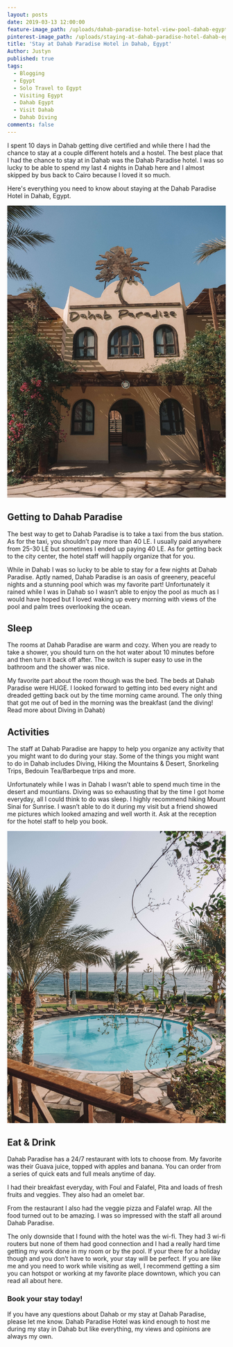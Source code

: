 ```yaml
---
layout: posts
date: 2019-03-13 12:00:00
feature-image_path: /uploads/dahab-paradise-hotel-view-pool-dahab-egypt.jpg
pinterest-image_path: /uploads/staying-at-dahab-paradise-hotel-dahab-egypt-pinterest-justynjen.png
title: 'Stay at Dahab Paradise Hotel in Dahab, Egypt'
Author: Justyn
published: true
tags:
  - Blogging
  - Egypt
  - Solo Travel to Egypt
  - Visiting Egypt
  - Dahab Egypt
  - Visit Dahab
  - Dahab Diving
comments: false
---
```


I spent 10 days in Dahab getting dive certified and while there I had the chance to stay at a couple different hotels and a hostel. The best place that I had the chance to stay at in Dahab was the Dahab Paradise hotel. I was so lucky to be able to spend my last 4 nights in Dahab here and I almost skipped by bus back to Cairo because I loved it so much.&nbsp;

Here's everything you need to know about staying at the Dahab Paradise Hotel in Dahab, Egypt.&nbsp;

![](/uploads/dahab-paradise-lobby-egypt.jpg)

## Getting to Dahab Paradise

The best way to get to Dahab Paradise is to take a taxi from the bus station. As for the taxi, you shouldn’t pay more than 40 LE. I usually paid anywhere from 25-30 LE but sometimes I ended up paying 40 LE. As for getting back to the city center, the hotel staff will happily organize that for you.

While in Dahab I was so lucky to be able to stay for a few nights at Dahab Paradise. Aptly named, Dahab Paradise is an oasis of greenery, peaceful nights and a stunning pool which was my favorite part! Unfortunately it rained while I was in Dahab so I wasn’t able to enjoy the pool as much as I would have hoped but I loved waking up every morning with views of the pool and palm trees overlooking the ocean.

## Sleep

The rooms at Dahab Paradise are warm and cozy. When you are ready to take a shower, you should turn on the hot water about 10 minutes before and then turn it back off after. The switch is super easy to use in the bathroom and the shower was nice.

My favorite part about the room though was the bed. The beds at Dahab Paradise were HUGE. I looked forward to getting into bed every night and dreaded getting back out by the time morning came around. The only thing that got me out of bed in the morning was the breakfast (and the diving! Read more about Diving in Dahab)

## Activities

The staff at Dahab Paradise are happy to help you organize any activity that you might want to do during your stay. Some of the things you might want to do in Dahab includes Diving, Hiking the Mountains & Desert, Snorkeling Trips, Bedouin Tea/Barbeque trips and more.

Unfortunately while I was in Dahab I wasn’t able to spend much time in the desert and mountians. Diving was so exhausting that by the time I got home everyday, all I could think to do was sleep. I highly recommend hiking Mount Sinai for Sunrise. I wasn’t able to do it during my visit but a friend showed me pictures which looked amazing and well worth it. Ask at the reception for the hotel staff to help you book.

![](/uploads/dahab-paradise-balcony-pool-view.jpg)

## Eat & Drink

Dahab Paradise has a 24/7 restaurant with lots to choose from. My favorite was their Guava juice, topped with apples and banana. You can order from a series of quick eats and full meals anytime of day.

I had their breakfast everyday, with Foul and Falafel, Pita and loads of fresh fruits and veggies. They also had an omelet bar.

From the restaurant I also had the veggie pizza and Falafel wrap. All the food turned out to be amazing. I was so impressed with the staff all around Dahab Paradise.

The only downside that I found with the hotel was the wi-fi. They had 3 wi-fi routers but none of them had good connection and I had a really hard time getting my work done in my room or by the pool. If your there for a holiday though and you don’t have to work, your stay will be perfect. If you are like me and you need to work while visiting as well, I recommend getting a sim you can hotspot or working at my favorite place downtown, which you can read all about here.

### Book your stay today!

If you have any questions about Dahab or my stay at Dahab Paradise, please let me know. Dahab Paradise Hotel was kind enough to host me during my stay in Dahab but like everything, my views and opinions are always my own.